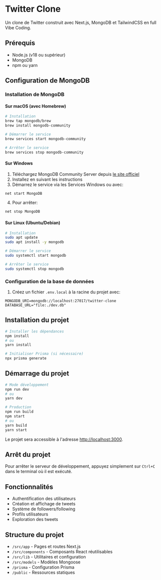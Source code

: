 # Twitter Clone

Un clone de Twitter construit avec Next.js, MongoDB et TailwindCSS en full Vibe Coding.

## Prérequis

- Node.js (v18 ou supérieur)
- MongoDB
- npm ou yarn

## Configuration de MongoDB

### Installation de MongoDB

#### Sur macOS (avec Homebrew)
```bash
# Installation
brew tap mongodb/brew
brew install mongodb-community

# Démarrer le service
brew services start mongodb-community

# Arrêter le service
brew services stop mongodb-community
```

#### Sur Windows
1. Téléchargez MongoDB Community Server depuis [le site officiel](https://www.mongodb.com/try/download/community)
2. Installez en suivant les instructions
3. Démarrez le service via les Services Windows ou avec:
```bash
net start MongoDB
```
4. Pour arrêter:
```bash
net stop MongoDB
```

#### Sur Linux (Ubuntu/Debian)
```bash
# Installation
sudo apt update
sudo apt install -y mongodb

# Démarrer le service
sudo systemctl start mongodb

# Arrêter le service
sudo systemctl stop mongodb
```

### Configuration de la base de données

1. Créez un fichier `.env.local` à la racine du projet avec:
```
MONGODB_URI=mongodb://localhost:27017/twitter-clone
DATABASE_URL="file:./dev.db"
```

## Installation du projet

```bash
# Installer les dépendances
npm install
# ou
yarn install

# Initialiser Prisma (si nécessaire)
npx prisma generate
```

## Démarrage du projet

```bash
# Mode développement
npm run dev
# ou
yarn dev

# Production
npm run build
npm start
# ou
yarn build
yarn start
```

Le projet sera accessible à l'adresse [http://localhost:3000](http://localhost:3000).

## Arrêt du projet

Pour arrêter le serveur de développement, appuyez simplement sur `Ctrl+C` dans le terminal où il est exécuté.

## Fonctionnalités

- Authentification des utilisateurs
- Création et affichage de tweets
- Système de followers/following
- Profils utilisateurs
- Exploration des tweets

## Structure du projet

- `/src/app` - Pages et routes Next.js
- `/src/components` - Composants React réutilisables
- `/src/lib` - Utilitaires et configuration
- `/src/models` - Modèles Mongoose
- `/prisma` - Configuration Prisma
- `/public` - Ressources statiques
